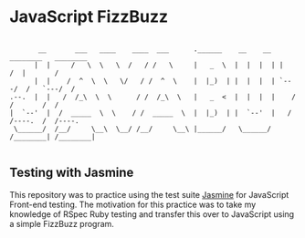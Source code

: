 # JavaScript FizzBuzz

```

       __       ___   ____    ____  ___      .______    __    __   ________   ________  
      |  |     /   \  \   \  /   / /   \     |   _  \  |  |  |  | |       /  |       /  
      |  |    /  ^  \  \   \/   / /  ^  \    |  |_)  | |  |  |  | `---/  /   `---/  /   
.--.  |  |   /  /_\  \  \      / /  /_\  \   |   _  <  |  |  |  |    /  /       /  /    
|  `--'  |  /  _____  \  \    / /  _____  \  |  |_)  | |  `--'  |   /  /----.  /  /----.
 \______/  /__/     \__\  \__/ /__/     \__\ |______/   \______/   /________| /________|
                                                                                        
```

## Testing with Jasmine

This repository was to practice using the test suite [Jasmine](https://jasmine.github.io/) for JavaScript Front-end testing. The motivation for this practice was to take my knowledge of RSpec Ruby testing and transfer this over to JavaScript using a simple FizzBuzz program.


